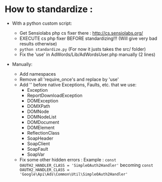 How to standardize :
=========

 * With a python custom script:
    * Get Sensiolabs php cs fixer there : http://cs.sensiolabs.org/
    * EXECUTE cs php fixer BEFORE standardizing!!! (Will give very bad results otherwise)
    * ```python standardize.py``` (For now it justs takes the src/ folder) 
    * Fix the 'use' in AdWords/Lib/AdWordsUser.php manually (2 lines) 

 * Manually:
    * Add namespaces 
    * Remove all 'require_once's and replace by 'use'
    * Add '\' before native Exceptions, Faults, etc. that we use:
        * Exception
        * ReportDownloadException
        * DOMException
        * DOMXPath
        * DOMNode
        * DOMNodeList
        * DOMDocument
        * DOMElement
        * ReflectionClass
        * SoapHeader
        * SoapClient
        * SoapFault
        * SoapVar
    * Fix some other hidden errors : Example : ```const OAUTH2_HANDLER_CLASS = 'SimpleOAuth2Handler'``` becoming ```const OAUTH2_HANDLER_CLASS = 'Google\Api\Ads\Common\Util\SimpleOAuth2Handler'```


